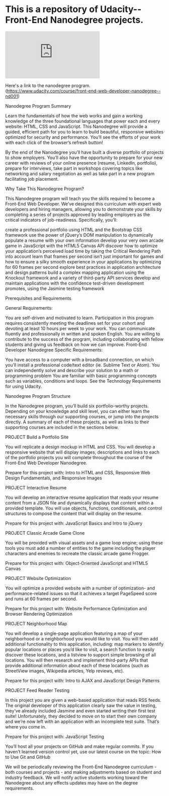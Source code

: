 # This is a repository of Udacity--Front-End Nanodegree projects.
![Certificate](https://github.com/xinweiwangGithub/Udacity-Front-End-Web-Developer-Nanodegree/blob/master/certificate.pdf)

Here's a link to the nanodegree program.(https://www.udacity.com/course/front-end-web-developer-nanodegree--nd001)



Nanodegree Program Summary

Learn the fundamentals of how the web works and gain a working knowledge of the three foundational languages that power each and every website: HTML, CSS and JavaScript. This Nanodegree will provide a guided, efficient path for you to learn to build beautiful, responsive websites optimized for security and performance. You’ll see the efforts of your work with each click of the browser’s refresh button!

By the end of the Nanodegree you’ll have built a diverse portfolio of projects to show employers. You’ll also have the opportunity to prepare for your new career with reviews of your online presence (resume, LinkedIn, portfolio), prepare for interviews, take part in workshops covering topics like networking and salary negotiation as well as take part in a new program facilitating job placement.

 Why Take This Nanodegree Program?

This Nanodegree program will teach you the skills required to become a Front-End Web Developer. We’ve designed this curriculum with expert web developers and hiring managers, allowing you to demonstrate your skills by completing a series of projects approved by leading employers as the critical indicators of job-readiness. Specifically, you’ll:

create a professional portfolio using HTML and the Bootstrap CSS framework
use the power of jQuery’s DOM manipulation to dynamically populate a resume with your own information
develop your very own arcade game in JavaScript with the HTML5 Canvas API
discover how to optimize your application’s perceived load time by taking the Critical Rendering Path into account
learn that frames per second isn’t just important for games and how to ensure a silky smooth experience in your applications by optimizing for 60 frames per second
explore best practices in application architecture and design patterns
build a complex mapping application using the Knockout framework and a variety of third-party API services
develop and maintain applications with the confidence test-driven development promotes, using the Jasmine testing framework

 Prerequisites and Requirements

General Requirements:

You are self-driven and motivated to learn. Participation in this program requires consistently meeting the deadlines set for your cohort and devoting at least 10 hours per week to your work.
You can communicate fluently and professionally in written and spoken English.
You are willing to contribute to the success of the program, including collaborating with fellow students and giving us feedback on how we can improve.
Front-End Developer Nanodegree Specific Requirements:

You have access to a computer with a broadband connection, on which you’ll install a professional code/text editor (ie. Sublime Text or Atom).
You can independently solve and describe your solution to a math or programming problem
You are familiar with basic programming concepts such as variables, conditions and loops.
See the Technology Requirements for using Udacity.


Nanodegree Program Structure

In the Nanodegree program, you’ll build six portfolio-worthy projects. Depending on your knowledge and skill level, you can either learn the necessary skills through our supporting courses, or jump into the projects directly. A summary of each of these projects, as well as links to their supporting courses are included in the sections below.

PROJECT Build a Portfolio Site

You will replicate a design mockup in HTML and CSS. You will develop a responsive website that will display images, descriptions and links to each of the portfolio projects you will complete throughout the course of the Front-End Web Developer Nanodegree.

Prepare for this project with: Intro to HTML and CSS, Responsive Web Design Fundamentals, and Responsive Images

PROJECT Interactive Resume

You will develop an interactive resume application that reads your resume content from a JSON file and dynamically displays that content within a provided template. You will use objects, functions, conditionals, and control structures to compose the content that will display on the resume.

Prepare for this project with: JavaScript Basics and Intro to jQuery

PROJECT Classic Arcade Game Clone

You will be provided with visual assets and a game loop engine; using these tools you must add a number of entities to the game including the player characters and enemies to recreate the classic arcade game Frogger.

Prepare for this project with: Object-Oriented JavaScript and HTML5 Canvas

PROJECT Website Optimization

You will optimize a provided website with a number of optimization- and performance-related issues so that it achieves a target PageSpeed score and runs at 60 frames per second.

Prepare for this project with: Website Performance Optimization and Browser Rendering Optimization

PROJECT Neighborhood Map

You will develop a single-page application featuring a map of your neighborhood or a neighborhood you would like to visit. You will then add additional functionality to this application, including: map markers to identify popular locations or places you’d like to visit, a search function to easily discover these locations, and a listview to support simple browsing of all locations. You will then research and implement third-party APIs that provide additional information about each of these locations (such as StreetView images, Wikipedia articles, Yelp reviews, etc).

Prepare for this project with: Intro to AJAX and JavaScript Design Patterns

PROJECT Feed Reader Testing

In this project you are given a web-based application that reads RSS feeds. The original developer of this application clearly saw the value in testing, they’ve already included Jasmine and even started writing their first test suite! Unfortunately, they decided to move on to start their own company and we’re now left with an application with an incomplete test suite. That’s where you come in.

Prepare for this project with: JavaScript Testing


You’ll host all your projects on GitHub and make regular commits. If you haven’t learned version control yet, use our latest course on the topic: How to Use Git and GitHub


We will be periodically reviewing the Front-End Nanodegree curriculum - both courses and projects - and making adjustments based on student and industry feedback. We will notify active students working toward the Nanodegree about any effects updates may have on the degree requirements.